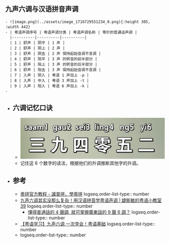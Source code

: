 ## 九声六调与汉语拼音声调
	- ![image.png](../assets/image_1716729551234_0.png){:height 305, :width 442}
	- | 粤语声调序号 | 粤语声调分类 | 粤语声调名称 | 等价的普通话声调 |
	  |----------|----------|----------|
	  | 1 | 舒声 | 阴平 | 1 声 |
	  | 2 | 舒声 | 阴上 | 2 声 |
	  | 3 | 舒声 | 阴去 | 2 声 保持起始音调不变调 |
	  | 4 | 舒声 | 阳平 | 3 声 的转音的前半部分 |
	  | 5 | 舒声 | 阳上 | 3 声 的转音的后半部分 |
	  | 6 | 舒声 | 阳去 | 3 声 保持起始音调不变调 |
	  | 7 | 入声 | 阴入 | 粤语 1 声加上 -p |
	  | 8 | 入声 | 中入 | 粤语 3 声加上 -t |
	  | 9 | 入声 | 阳入 | 粤语 6 声加上 -k |
	-
- ## 六调记忆口诀
	- ![image.png](../assets/image_1716732219440_0.png)
	- 记住这 6 个数字的读法，根据他们的升调推断其他字的升调。
- ## 参考
	- [粵拼官方教程 - 識普拼，學粵拼](https://jyutping.org/docs/cantonese/)
	  logseq.order-list-type:: number
	- [九声六调其实没那么复杂！用汉语拼音学粤语声调 | 婕斯敏的粤语小教室 39](https://www.bilibili.com/video/BV16P4y1x7LC/?vd_source=f1fbb083ddef12dcff3388779faac201)
	  logseq.order-list-type:: number
		- [懂得普通話的 4 聲調, 就可掌握廣東話的 9 聲 6 調？](https://www.youtube.com/watch?v=DfFyeKduNXc&t=346s)
		  logseq.order-list-type:: number
	- [【粤语学习】九声六调 一次学会！粤语基础](https://www.bilibili.com/video/BV1kL4y1a7PD/?vd_source=f1fbb083ddef12dcff3388779faac201)
	  logseq.order-list-type:: number
	- logseq.order-list-type:: number